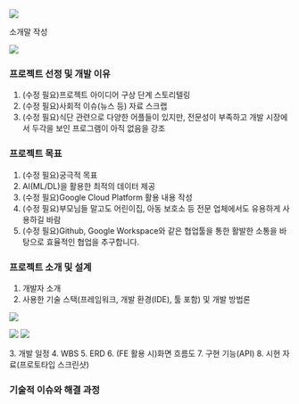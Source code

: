 <img src="https://capsule-render.vercel.app/api?type=transparent&text=kipl👶🏻%20&color=0:353535:4C4C4C&fontColor=ffffff&textBg=282829&fontSize=40&fontAlign=50&fontAlignY=43&animation=fadeIn&height=250&section=header"/>

<p>소개말 작성</p>
<a href="https://github.com/Latencygg/kipl"><img src="https://hits.seeyoufarm.com/api/count/incr/badge.svg?url=https%3A%2F%2Fgithub.com%2FLatencygg%2Fkipl&count_bg=%23000000&title_bg=%23000000&icon=github.svg&icon_color=%23E7E7E7&title=Github&edge_flat=false"/></a>
<!-- text-align: center, 프로젝트 이름: bold -->

<!-- 아래 제목말 스타일 수정 필요 -->

### 프로젝트 선정 및 개발 이유
  1. (수정 필요)프로젝트 아이디어 구상 단계 스토리텔링
  2. (수정 필요)사회적 이슈(뉴스 등) 자료 스크랩
  3. (수정 필요)식단 관련으로 다양한 어플들이 있지만, 전문성이 부족하고 개발 시장에서 두각을 보인 프로그램이 아직 없음을 강조

### 프로젝트 목표
  1. (수정 필요)궁극적 목표
  2. AI(ML/DL)을 활용한 최적의 데이터 제공
  3. (수정 필요)Google Cloud Platform 활용 내용 작성
  4. (수정 필요)부모님들 말고도 어린이집, 아동 보호소 등 전문 업체에서도 유용하게 사용하길 바람
  5. (수정 필요)Github, Google Workspace와 같은 협업툴을 통한 활발한 소통을 바탕으로 효율적인 협업을 추구합니다.

### 프로젝트 소개 및 설계
  1. 개발자 소개
  2. 사용한 기술 스택(프레임워크, 개발 환경(IDE), 툴 포함) 및 개발 방법론
<p>
  <img src="https://img.shields.io/badge/Google%20Cloud%20Platform-white?style=flat-square&logo=googlecloud&logoColor=white&labelColor=%234285F4&color=%234285F4"/>
</p>

<p>
  <img src="https://img.shields.io/badge/Git-white?style=flat-square&logo=git&logoColor=white&labelColor=%23F05032&color=%23F05032"/>
  <img src="https://img.shields.io/badge/GitHub-white?style=flat-square&logo=github&logoColor=white&labelColor=%23181717&color=%23181717"/>
</p>
  3. 개발 일정
  4. WBS
  5. ERD
  6. (FE 활용 시)화면 흐름도
  7. 구현 기능(API)
  8. 시현 자료(프로토타입 스크린샷)

### 기술적 이슈와 해결 과정





